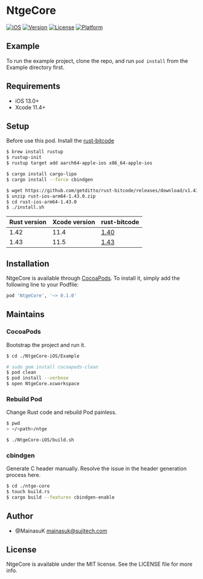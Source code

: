 # NtgeCore

[![iOS](https://github.com/DimensionDev/ntge/workflows/iOS/badge.svg)](https://github.com/DimensionDev/ntge/actions?query=workflow%3AiOS)
[![Version](https://img.shields.io/cocoapods/v/NtgeCore.svg?style=flat)](https://cocoapods.org/pods/NtgeCore)
[![License](https://img.shields.io/cocoapods/l/NtgeCore.svg?style=flat)](https://cocoapods.org/pods/NtgeCore)
[![Platform](https://img.shields.io/cocoapods/p/NtgeCore.svg?style=flat)](https://cocoapods.org/pods/NtgeCore)

## Example

To run the example project, clone the repo, and run `pod install` from the Example directory first.

## Requirements
- iOS 13.0+
- Xcode 11.4+

## Setup
Before use this pod. Install the [rust-bitcode](https://github.com/getditto/rust-bitcode) 

```zsh
$ brew install rustup
$ rustup-init
$ rustup target add aarch64-apple-ios x86_64-apple-ios

$ cargo install cargo-lipo
$ cargo install --force cbindgen

$ wget https://github.com/getditto/rust-bitcode/releases/download/v1.43.0/rust-ios-arm64-1.43.0.zip
$ unzip rust-ios-arm64-1.43.0.zip
$ cd rust-ios-arm64-1.43.0
$ ./install.sh
```

| Rust version | Xcode version  | rust-bitcode |
|:---|:---|:---|
| 1.42 | 11.4 | [1.40](https://github.com/getditto/rust-bitcode/releases/download/v1.40.0/rust-ios-arm64-1.40.0.zip) |
| 1.43 | 11.5 | [1.43](https://github.com/getditto/rust-bitcode/releases/download/v1.43.0/rust-ios-arm64-1.43.0.zip) |

## Installation

NtgeCore is available through [CocoaPods](https://cocoapods.org). To install
it, simply add the following line to your Podfile:

```ruby
pod 'NtgeCore', '~> 0.1.0'
```

## Maintains

### CocoaPods
Bootstrap the project and run it. 

```bash
$ cd ./NtgeCore-iOS/Example

# sudo gem install cocoapods-clean
$ pod clean
$ pod install --verbose
$ open NtgeCore.xcworkspace
```

### Rebuild Pod
Change Rust code and rebuild Pod painless.

```bash
$ pwd
> ~/<path>/ntge

$ ./NtgeCore-iOS/build.sh
```

### cbindgen
Generate C header manually. Resolve the issue in the header generation process here.

```bash
$ cd ./ntge-core
$ touch build.rs
$ cargo build --features cbindgen-enable
```


## Author

- @MainasuK mainasuk@sujitech.com

## License

NtgeCore is available under the MIT license. See the LICENSE file for more info.
